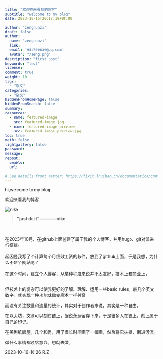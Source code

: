 ```yaml
---
title: "欢迎你来看我的博客"
subtitle: "welcome to my blog"
date: 2023-10-15T20:17:18+08:00

author: "zengrunzi"
draft: false
author: 
  name: "zengrunzi"
  link: 
  email: "954790830@qq.com"
  avatar: "/zeng.png"
description: "first post"
keywords: "test"
license: 
comment: true
weight: 10
tags:
  - "杂文"
categories:
  - "杂文"
hiddenFromHomePage: false
hiddenFromSearch: false
summary:
resources:
  - name: featured-image
    src: featured-image.jpg
  - name: featured-image-preview
    src: featured-image-preview.jpg
toc: true
math: false
lightgallery: false
password:
message:
repost: 
  enable: 
  url:

# See details front matter: https://fixit.lruihao.cn/documentation/content-management/introduction/#front-matter
---
```

hi,welcome to my blog

  
欢迎来看我的博客

<!--more-->  
![nike](/nike.png)
  
> **"just do it"————nike**
<br>
<br>
在2023年10月，在github上面创建了属于我的个人博客，并用hugo、git对其进行搭建。
<br>
<br>
起因是我写了个计算每个月绩效工资的软件，放到了github上面，于是我想，为什么不建个网站呢？
<br>
<br>
在这个时间，建立个人博客，从某种程度来说并不太友好，技术上和商业上，  
<br>
<br>

  
但技术上的复杂可以使我更好的了解、理解、运用一些basic rules，敲几个英文数字，就实现一种功能就像变魔术一样神奇  


  
而没有关注数量和流量的统计，其实对于创作者来说，其实是一种自由。


  
在以太坊，文章可以刻在链上，据说永远留存下来，于是很多人在链上，刻上属于自己的印记。  


  
在美剧纸牌屋，几个和尚，用了很长时间画了一幅画，然后将它抹掉，倒进河流。


做什么事情都没啥意义，想就去做。



2023-10-16-10:26 R.Z
